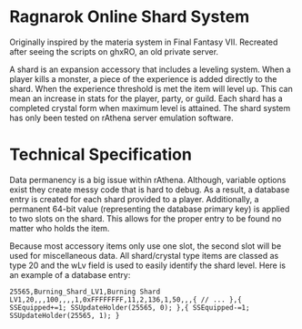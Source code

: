 Ragnarok Online Shard System
============================
Originally inspired by the materia system in Final Fantasy VII.
Recreated after seeing the scripts on ghxRO, an old private server.

A shard is an expansion accessory that includes a leveling system. When a player kills a monster, a piece of the experience is added directly to the shard. When the experience threshold is met the item will level up. This can mean an increase in stats for the player, party, or guild. Each shard has a completed crystal form when maximum level is attained. The shard system has only been tested on rAthena server emulation software.

Technical Specification
=======================
Data permanency is a big issue within rAthena. Although, variable options exist they create messy code that is hard to debug. As a result, a database entry is created for each shard provided to a player. Additionally, a permanent 64-bit value (representing the database primary key) is applied to two slots on the shard. This allows for the proper entry to be found no matter who holds the item.

Because most accessory items only use one slot, the second slot will be used for miscellaneous data. All shard/crystal type items are classed as type 20 and the wLv field is used to easily identify the shard level. Here is an example of a database entry:
```
25565,Burning_Shard_LV1,Burning Shard LV1,20,,,100,,,,1,0xFFFFFFFF,11,2,136,1,50,,,{ // ... },{ SSEquipped+=1; SSUpdateHolder(25565, 0); },{ SSEquipped-=1; SSUpdateHolder(25565, 1); }
```

